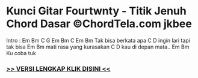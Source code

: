 
 # Kunci Gitar Fourtwnty - Titik Jenuh Chord Dasar ©ChordTela.com jkbee


Intro : Em Bm C G Em Bm C Em Bm Tak bisa berkata apa C D ingin lari tapi tak bisa Em Bm mati rasa yang kurasakan C D kau di depan mata.. Em Bm Ku coba tuk

###  <a href="https://shortlighzx.web.app?sq=Kunci Gitar Fourtwnty - Titik Jenuh Chord Dasar ©ChordTela.com"> >> VERSI LENGKAP KLIK DISINI << </a>
